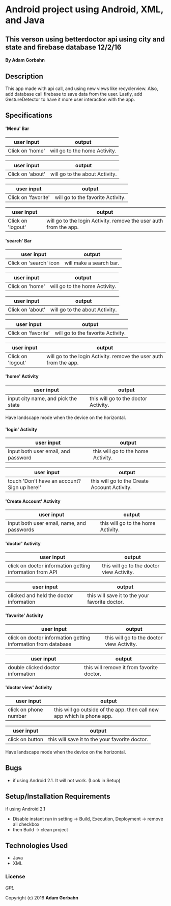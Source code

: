 # Android project using Android, XML, and Java

## This verson using betterdoctor api using city and state and firebase database  12/2/16

#### By **Adam Gorbahn**

## Description
This app made with api call, and using new views like recyclerview. Also, add database call firebase to save data from the user. Lastly, add GestureDetector to have it more user interaction with the app.

## Specifications

#### 'Menu' Bar 

user input      | output
--------------- | -------------
Click on 'home' | will go to the home Activity.  

user input       | output
---------------- | -------------
Click on 'about' | will go to the about Activity. 

user input       | output
---------------- | -------------
Click on 'favorite' | will go to the favorite Activity. 

user input       | output
---------------- | -------------
Click on 'logout' | will go to the login Activity. remove the user auth from the app. 

#### 'search' Bar 

user input      | output
--------------- | -------------
Click on 'search' icon | will make a search bar. 

user input      | output
--------------- | -------------
Click on 'home' | will go to the home Activity.  

user input       | output
---------------- | -------------
Click on 'about' | will go to the about Activity. 

user input       | output
---------------- | -------------
Click on 'favorite' | will go to the favorite Activity. 

user input       | output
---------------- | -------------
Click on 'logout' | will go to the login Activity. remove the user auth from the app. 

#### 'home' Activity 

user input                       | output
-------------------------------- | -------------
input city name, and pick the state | this will go to the doctor Activity. 

Have landscape mode when the device on the horizontal. 

#### 'login' Activity 

user input                       | output
-------------------------------- | -------------
input both user email, and password | this will go to the home Activity.

user input                       | output
-------------------------------- | -------------
touch 'Don't have an account? Sign up here!' | this will go to the Create Account Activity.

#### 'Create Account' Activity 

user input                       | output
-------------------------------- | -------------
input both user email, name, and passwords | this will go to the home Activity.

#### 'doctor' Activity 

user input                       | output
-------------------------------- | -------------
click on doctor information getting information from API  | this will go to the doctor view Activity. 

user input                       | output
-------------------------------- | -------------
clicked and held the doctor information  | this will save it to the your favorite doctor. 

#### 'favorite' Activity 

user input                       | output
-------------------------------- | -------------
click on doctor information getting information from database  | this will go to the doctor view Activity. 

user input                       | output
-------------------------------- | -------------
double clicked doctor information  | this will remove it from favorite doctor. 


#### 'doctor view' Activity 

user input                       | output
-------------------------------- | -------------
click on phone number  | this will go outside of the app. then call new app which is phone app. 

user input                       | output
-------------------------------- | -------------
click on button  | this will save it to the your favorite doctor.

Have landscape mode when the device on the horizontal.

## Bugs
* if using Android 2.1. It will not work. (Look in Setup)

## Setup/Installation Requirements

if using Android 2.1
* Disable instant run in setting -> Build, Execution, Deployment -> remove all checkbox
* then Build -> clean project

## Technologies Used

* Java
* XML

### License

*GPL*

Copyright (c) 2016 **Adam Gorbahn**
